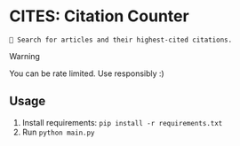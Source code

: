 # CITES: Citation Counter

```
🔎 Search for articles and their highest-cited citations.
```

> [!Warning]
> You can be rate limited. Use responsibly :)

## Usage
1. Install requirements: `pip install -r requirements.txt`
2. Run `python main.py`